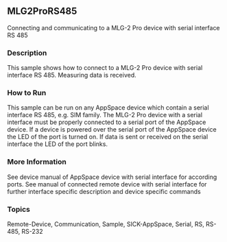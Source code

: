 ## MLG2ProRS485
Connecting and communicating to a MLG-2 Pro device with serial interface RS 485
### Description
This sample shows how to connect to a MLG-2 Pro device with serial interface RS 485.
Measuring data is received.
### How to Run
This sample can be run on any AppSpace device which contain a serial interface
RS 485, e.g. SIM family. The MLG-2 Pro device with a serial interface must be properly
connected to a serial port of the AppSpace device. If a device is powered over
the serial port of the AppSpace device the LED of the port is turned on. If data
is sent or received on the serial interface the LED of the port blinks.
### More Information
See device manual of AppSpace device with serial interface for according ports.
See manual of connected remote device with serial interface for further interface
specific description and device specific commands

### Topics
Remote-Device, Communication, Sample, SICK-AppSpace, Serial, RS, RS-485, RS-232
